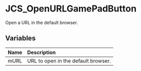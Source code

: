 # JCS_OpenURLGamePadButton

Open a URL in the default browser.

## Variables

| Name | Description |
|:---|:---|
| mURL | URL to open in the default browser. |
